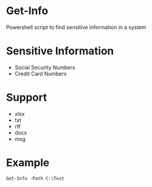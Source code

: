 # Get-Info
Powershell script to find sensitive information in a system

# Sensitive Information
* Social Security Numbers
* Credit Card Numbers

# Support
* xlsx
* txt
* rtf
* docx
* msg

# Example

``` Get-Info -Path C:\Test ```